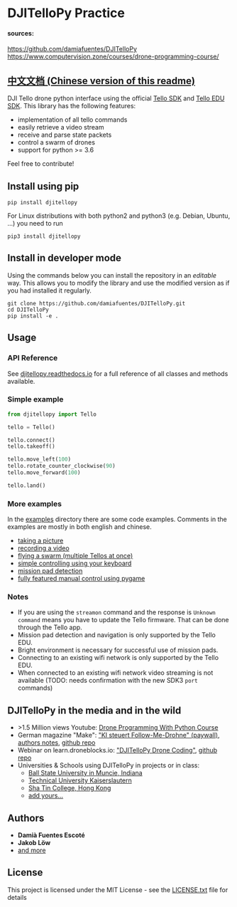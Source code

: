 # DJITelloPy Practice
#### sources: 
https://github.com/damiafuentes/DJITelloPy 
https://www.computervision.zone/courses/drone-programming-course/
## [中文文档 (Chinese version of this readme)](README_CN.md)

DJI Tello drone python interface using the official [Tello SDK](https://dl-cdn.ryzerobotics.com/downloads/tello/20180910/Tello%20SDK%20Documentation%20EN_1.3.pdf) and [Tello EDU SDK](https://dl-cdn.ryzerobotics.com/downloads/Tello/Tello%20SDK%202.0%20User%20Guide.pdf). This library has the following features:

- implementation of all tello commands
- easily retrieve a video stream
- receive and parse state packets
- control a swarm of drones
- support for python >= 3.6

Feel free to contribute!

## Install using pip
```
pip install djitellopy
```

For Linux distributions with both python2 and python3 (e.g. Debian, Ubuntu, ...) you need to run
```
pip3 install djitellopy
```

## Install in developer mode
Using the commands below you can install the repository in an _editable_ way. This allows you to modify the library and use the modified version as if you had installed it regularly.

```
git clone https://github.com/damiafuentes/DJITelloPy.git
cd DJITelloPy
pip install -e .
```

## Usage
### API Reference
See [djitellopy.readthedocs.io](https://djitellopy.readthedocs.io/en/latest/) for a full reference of all classes and methods available.

### Simple example
```python
from djitellopy import Tello

tello = Tello()

tello.connect()
tello.takeoff()

tello.move_left(100)
tello.rotate_counter_clockwise(90)
tello.move_forward(100)

tello.land()
```

### More examples
In the [examples](examples/) directory there are some code examples.
Comments in the examples are mostly in both english and chinese.

- [taking a picture](examples/take-picture.py)
- [recording a video](examples/record-video.py)
- [flying a swarm (multiple Tellos at once)](examples/simple-swarm.py)
- [simple controlling using your keyboard](examples/manual-control-opencv.py)
- [mission pad detection](examples/mission-pads.py)
- [fully featured manual control using pygame](examples/manual-control-pygame.py)

### Notes
- If you are using the `streamon` command and the response is `Unknown command` means you have to update the Tello firmware. That can be done through the Tello app.
- Mission pad detection and navigation is only supported by the Tello EDU.
- Bright environment is necessary for successful use of mission pads.
- Connecting to an existing wifi network is only supported by the Tello EDU.
- When connected to an existing wifi network video streaming is not available (TODO: needs confirmation with the new SDK3 `port` commands)

## DJITelloPy in the media and in the wild
- \>1.5 Million views Youtube: [Drone Programming With Python Course](https://youtu.be/LmEcyQnfpDA?t=1282)
- German magazine "Make": ["KI steuert Follow-Me-Drohne" (paywall)](https://www.heise.de/select/make/2021/6/2116016361503211330), [authors notes](https://www.jentsch.io/ki-artikel-im-aktuellen-make-magazin-6-21/), [github repo](https://github.com/msoftware/tello-tracking)
- Webinar on learn.droneblocks.io: ["DJITelloPy Drone Coding"](https://learn.droneblocks.io/p/djitellopy), [github repo](https://learn.droneblocks.io/p/djitellopy)
- Universities & Schools using DJITelloPy in projects or in class:
    - [Ball State University in Muncie, Indiana](https://www.bsu.edu/)
    - [Technical University Kaiserslautern](https://www.uni-kl.de/)
    - [Sha Tin College, Hong Kong](https://shatincollege.edu.hk/)
    - [add yours...](https://github.com/damiafuentes/DJITelloPy/edit/master/README.md)

## Authors

* **Damià Fuentes Escoté**
* **Jakob Löw**
* [and more](https://github.com/damiafuentes/DJITelloPy/graphs/contributors)

## License

This project is licensed under the MIT License - see the [LICENSE.txt](LICENSE.txt) file for details
